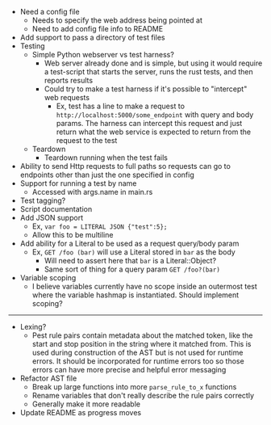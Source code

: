 - Need a config file
    - Needs to specify the web address being pointed at
    - Need to add config file info to README
- Add support to pass a directory of test files
- Testing
  - Simple Python webserver vs test harness?
    - Web server already done and is simple, but using it would require a test-script that starts the
      server, runs the rust tests, and then reports results
    - Could try to make a test harness if it's possible to "intercept" web requests
      - Ex, test has a line to make a request to `http://localhost:5000/some_endpoint` with query and body
        params. The harness can intercept this request and just return what the web service is expected
        to return from the request to the test
  - Teardown
    - Teardown running when the test fails
- Ability to send Http requests to full paths so requests can go to endpoints
  other than just the one specified in config
- Support for running a test by name
  - Accessed with args.name in main.rs
- Test tagging?
- Script documentation
- Add JSON support
  - Ex, `var foo = LITERAL JSON {"test":5};`
  - Allow this to be multiline
- Add ability for a Literal to be used as a request query/body param
  - Ex, `GET /foo (bar)` will use a Literal stored in `bar` as the body
    - Will need to assert here that `bar` is a Literal::Object?
    - Same sort of thing for a query param `GET /foo?(bar)`
- Variable scoping
  - I believe variables currently have no scope inside an outermost test where
    the variable hashmap is instantiated. Should implement scoping?
----

- Lexing?
  - Pest rule pairs contain metadata about the matched token, like the
    start and stop position in the string where it matched from. This is
    used during construction of the AST but is not used for runtime errors.
    It should be incorporated for runtime errors too so those errors can
    have more precise and helpful error messaging
- Refactor AST file
  - Break up large functions into more `parse_rule_to_x` functions
  - Rename variables that don't really describe the rule pairs correctly
  - Generally make it more readable
- Update README as progress moves
